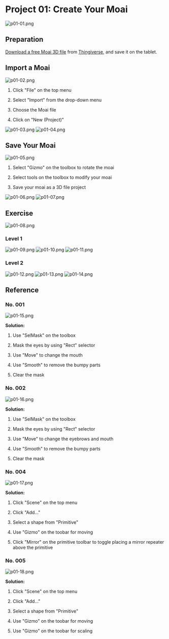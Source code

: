 # Project 01: Create Your Moai

![p01-01.png](images/P01-01.jpg)

## Preparation

[Download a free Moai 3D file](https://www.thingiverse.com/thing:144668) from [Thingiverse](https://www.thingiverse.com/), and save it on the tablet.

## Import a Moai

![p01-02.png](images/P01-02.jpg)

1. Click "File" on the top menu

2. Select "Import" from the drop-down menu

3. Choose the Moai file

4. Click on "New (Project)"

![p01-03.png](images/P01-03.jpg)
![p01-04.png](images/P01-04.jpg)

## Save Your Moai

![p01-05.png](images/P01-05.jpg)

1. Select "Gizmo" on the toolbox to rotate the moai 

2. Select tools on the toolbox to modify your moai

3. Save your moai as a 3D file project

![p01-06.png](images/P01-06.jpg)
![p01-07.png](images/P01-07.jpg)

## Exercise

![p01-08.png](images/P01-08.jpg)

### Level 1

![p01-09.png](images/P01-09.jpg)
![p01-10.png](images/P01-10.jpg)
![p01-11.png](images/P01-11.jpg)

### Level 2

![p01-12.png](images/P01-12.jpg)
![p01-13.png](images/P01-13.jpg)
![p01-14.png](images/P01-14.jpg)

## Reference

### No. 001

![p01-15.png](images/P01-15.jpg)

**Solution:**

1. Use "SelMask" on the toolbox
   
2. Mask the eyes by using "Rect" selector
   
3. Use "Move" to change the mouth
   
4. Use "Smooth" to remove the bumpy parts
   
5. Clear the mask

### No. 002

![p01-16.png](images/P01-16.jpg)

**Solution:**

1. Use "SelMask" on the toolbox
   
2. Mask the eyes by using "Rect" selector
   
3. Use "Move" to change the eyebrows and mouth
   
4. Use "Smooth" to remove the bumpy parts
   
5. Clear the mask

### No. 004

![p01-17.png](images/P01-17.jpg)

**Solution:**

1. Click "Scene" on the top menu
   
2. Click "Add..."
   
3. Select a shape from "Primitive"
   
4. Use "Gizmo" on the toobar for moving
   
5. Click "Mirror" on the primitive toolbar to toggle placing a mirror repeater above the primitive

### No. 005

![p01-18.png](images/P01-18.jpg)

**Solution:**

1. Click "Scene" on the top menu 

2. Click "Add..."

3. Select a shape from "Primitive"

4. Use "Gizmo" on the toobar for moving

5. Use "Gizmo" on the toobar for scaling

